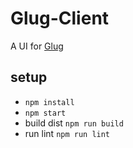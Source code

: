 # Glug-Client

A UI for [Glug](https://github.com/robmcl4/Glug)

## setup
* `npm install`
* `npm start`
* build dist `npm run build`
* run lint `npm run lint`

